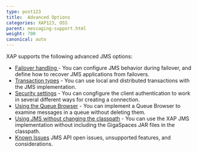 ```yaml
---
type: post123
title:  Advanced Options
categories: XAP123, OSS
parent: messaging-support.html
weight: 700
canonical: auto
---
```



XAP supports the following advanced JMS options:


- [Failover handling ](./jms-failover.html) - You can configure JMS behavior during failover, and define how to recover JMS applications from failovers.
- [Transaction types](./jms-transactions-in-gigaspaces.html) - You can use local and distributed transactions with the JMS implementation.
- [Security settings](./jms-user-security.html) - You can congfigure the client authentication to work in several different ways for creating a connection.
- [Using the Queue Browser](./jms-queue-browser.html) - You can implement a Queue Browser to examine messages in a queue without deleting them.
- [Using JMS without changing the classpath](./jms-without-changing-the-classpath.html) - You can use the XAP JMS implementation without including the GigaSpaces JAR files in the classpath.
- [Known Issues](./jms-known-issues-and-considerations.html) JMS API open issues, unsupported features, and considerations.



